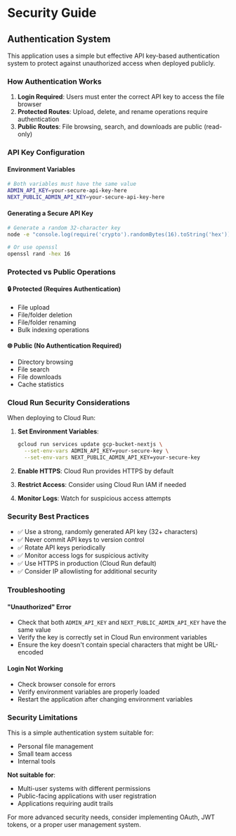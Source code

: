 # Security Guide

## Authentication System

This application uses a simple but effective API key-based authentication system to protect against unauthorized access when deployed publicly.

### How Authentication Works

1. **Login Required**: Users must enter the correct API key to access the file browser
2. **Protected Routes**: Upload, delete, and rename operations require authentication
3. **Public Routes**: File browsing, search, and downloads are public (read-only)

### API Key Configuration

#### Environment Variables
```bash
# Both variables must have the same value
ADMIN_API_KEY=your-secure-api-key-here
NEXT_PUBLIC_ADMIN_API_KEY=your-secure-api-key-here
```

#### Generating a Secure API Key
```bash
# Generate a random 32-character key
node -e "console.log(require('crypto').randomBytes(16).toString('hex'))"

# Or use openssl
openssl rand -hex 16
```

### Protected vs Public Operations

#### 🔒 Protected (Requires Authentication)
- File upload
- File/folder deletion  
- File/folder renaming
- Bulk indexing operations

#### 🌐 Public (No Authentication Required)
- Directory browsing
- File search
- File downloads
- Cache statistics

### Cloud Run Security Considerations

When deploying to Cloud Run:

1. **Set Environment Variables**:
   ```bash
   gcloud run services update gcp-bucket-nextjs \
     --set-env-vars ADMIN_API_KEY=your-secure-key \
     --set-env-vars NEXT_PUBLIC_ADMIN_API_KEY=your-secure-key
   ```

2. **Enable HTTPS**: Cloud Run provides HTTPS by default
3. **Restrict Access**: Consider using Cloud Run IAM if needed
4. **Monitor Logs**: Watch for suspicious access attempts

### Security Best Practices

- ✅ Use a strong, randomly generated API key (32+ characters)
- ✅ Never commit API keys to version control
- ✅ Rotate API keys periodically
- ✅ Monitor access logs for suspicious activity
- ✅ Use HTTPS in production (Cloud Run default)
- ✅ Consider IP allowlisting for additional security

### Troubleshooting

#### "Unauthorized" Error
- Check that both `ADMIN_API_KEY` and `NEXT_PUBLIC_ADMIN_API_KEY` have the same value
- Verify the key is correctly set in Cloud Run environment variables
- Ensure the key doesn't contain special characters that might be URL-encoded

#### Login Not Working
- Check browser console for errors
- Verify environment variables are properly loaded
- Restart the application after changing environment variables

### Security Limitations

This is a simple authentication system suitable for:
- Personal file management
- Small team access
- Internal tools

**Not suitable for**:
- Multi-user systems with different permissions
- Public-facing applications with user registration
- Applications requiring audit trails

For more advanced security needs, consider implementing OAuth, JWT tokens, or a proper user management system.
